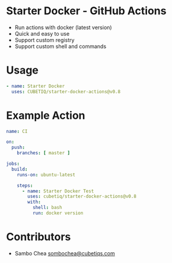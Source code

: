# Starter Docker - GitHub Actions

- Run actions with docker (latest version)
- Quick and easy to use
- Support custom registry
- Support custom shell and commands

# Usage

```yaml
- name: Starter Docker
  uses: CUBETIQ/starter-docker-actions@v0.8
```

# Example Action

```yaml
name: CI

on:
  push:
    branches: [ master ]

jobs:
  build:
    runs-on: ubuntu-latest

    steps:
      - name: Starter Docker Test
        uses: cubetiq/starter-docker-actions@v0.8
        with:
          shell: bash
          run: docker version
```

# Contributors

- Sambo Chea <sombochea@cubetiqs.com>
